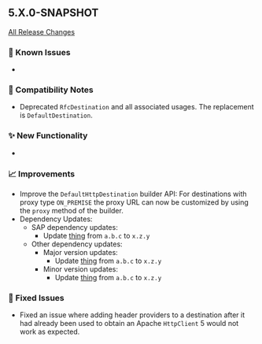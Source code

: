 ## 5.X.0-SNAPSHOT

[All Release Changes](https://github.com/SAP/cloud-sdk-java/releases)

### 🚧 Known Issues

- 

### 🔧 Compatibility Notes

- Deprecated `RfcDestination` and all associated usages. The replacement is `DefaultDestination`.

### ✨ New Functionality

- 

### 📈 Improvements

- Improve the `DefaultHttpDestination` builder API: For destinations with proxy type `ON_PREMISE` the proxy URL can now be customized by using the `proxy` method of the builder.
- Dependency Updates:
  - SAP dependency updates:
    - Update [thing](https://link-to-thing) from `a.b.c` to `x.z.y`
  - Other dependency updates:
    - Major version updates:
      - Update [thing](https://link-to-thing) from `a.b.c` to `x.z.y`
    - Minor version updates:
      - Update [thing](https://link-to-thing) from `a.b.c` to `x.z.y`

### 🐛 Fixed Issues

- Fixed an issue where adding header providers to a destination after it had already been used to obtain an Apache `HttpClient` 5 would not work as expected.

